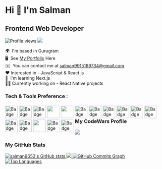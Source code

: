 # Hi 👋 I'm Salman

## Frontend Web Developer

![Profile views](https://gpvc.arturio.dev/salman653)  <img src="https://img.shields.io/github/followers/salman9653?label=Follow" style=" float: left, margin-right:10px" />

🌍  I'm based in Gurugram <br/>
🖥️  See [My Portfolio](https://slmn-portfolio.netlify.app/) Here <br/>
✉️  You can contact me at [salman9915189734@gmail.com](mailto:salman9915189734@gmail.com)<br/>
❤️ Interested in - JavaScript & React js<br/>
🧠  I'm learning Next.js<br/>
🧑‍💻 Currently working on - React Native projects<br/>


### Tech & Tools Preference : 

<img alt="Badge" style="float: left; margin-right: 5px; margin-top: 5px; height:40px"  src="https://img.shields.io/badge/html5%20-%23E34F26.svg?&style=for-the-badge&logo=html5&logoColor=white"/>

<img alt="Badge" style="float: left; margin-right: 5px; margin-top: 5px; height:40px"  src="https://img.shields.io/badge/css3%20-%231572B6.svg?&style=for-the-badge&logo=css3&logoColor=white"/>

<img alt="Badge" style="float: left; margin-right: 5px; margin-top: 5px; height:40px"  src="https://img.shields.io/badge/bootstrap%20-%23563D7C.svg?&style=for-the-badge&logo=bootstrap&logoColor=white"/>

<img style="float: left; margin-right: 5px; margin-top: 5px; height:40px" src="https://img.shields.io/badge/Sass-cc6699?style=for-the-badge&logo=sass&logoColor=white">

<img style="float: left; margin-right: 5px; margin-top: 5px; height:40px" src="https://img.shields.io/badge/tailwind css-13bbc6?style=for-the-badge&logo=tailwindcss&logoColor=white">

<img alt="Badge" style="float: left; margin-right: 5px; margin-top: 5px; height:40px"  src="https://img.shields.io/badge/javascript%20-%23eab430.svg?&style=for-the-badge&logo=javascript&logoColor=white"/>

<img alt="Badge" style="float: left; margin-right: 5px; margin-top: 5px; height:40px" src="https://img.shields.io/badge/react.js%20-%2320232a.svg?&style=for-the-badge&logo=react&logoColor=white"/>

<img alt="Badge" style="float: left; margin-right: 5px; margin-top: 5px; height:40px" src="https://img.shields.io/badge/next.js%20-%2320232a.svg?&style=for-the-badge&logo=next.js&logoColor=white"/> 

<img alt="Badge" style="float: left; margin-right: 5px; margin-top: 5px; height:40px"  src="https://img.shields.io/badge/node.js%20-%2343853D.svg?&style=for-the-badge&logo=node.js&logoColor=white"/>

<img alt="Badge" style="float: left; margin-right: 5px; margin-top: 5px; height:40px" src="https://img.shields.io/badge/python%20-%2314354C.svg?&style=for-the-badge&logo=python&logoColor=white"/>

<img alt="Badge" style="float: left; margin-right: 5px; margin-top: 5px; height:40px"  src="https://img.shields.io/badge/git%20-%23F05033.svg?&style=for-the-badge&logo=git&logoColor=white"/>

<img alt="Badge" style="float: left; margin-right: 5px; margin-top: 5px; height:40px" src="http://img.shields.io/badge/-Github-000000?style=for-the-badge&logo=github&logoColor=white">

<img alt="Badge" style="float: left; margin-right: 5px; margin-top: 5px; height:40px" src="http://img.shields.io/badge/-VS%20Code-007ACC?style=for-the-badge&logo=visual%20studio%20code&logoColor=white">

<img style="float: left; margin-right: 5px; margin-top: 5px; height:40px" src="https://img.shields.io/badge/-Firebase-FFA611?style=for-the-badge&logo=firebase&logoColor=white">

<img alt="Badge" style="float: left; margin-right: 5px; margin-top: 5px; height:40px" src="http://img.shields.io/badge/-Vercel-black?style=for-the-badge&logo=vercel&logoColor=white">

<img alt="Badge" style="float: left; margin-right: 5px; margin-top: 5px; height:40px" src="http://img.shields.io/badge/-Netlify-41a5bd?style=for-the-badge&logo=netlify&logoColor=white">

### My CodeWars Profile
<a href="https://www.codewars.com/users/salman9653/">
   <img src="https://www.codewars.com/users/salman9653/badges/large" />
</a>


### My GitHub Stats

<a href="http://www.github.com/salman9653">
    <img src="https://github-readme-stats.vercel.app/api?username=salman9653&show_icons=true&hide=issues,&title_color=10b981&text_color=ffffff&icon_color=ffffff&bg_color=22272e&hide_border=true&show_icons=true" alt="salman9653's GitHub stats" />
</a>

<a href="http://www.github.com/salman9653">
    <img src="https://github-readme-streak-stats.herokuapp.com/?user=salman9653&stroke=ffffff&background=22272e&ring=10b981&fire=10b981&currStreakNum=ffffff&currStreakLabel=10b981&sideNums=ffffff&sideLabels=ffffff&dates=ffffff&hide_border=true" />
</a>

<a href="http://www.github.com/salman9653">
    <img src="https://activity-graph.herokuapp.com/graph?username=salman9653&bg_color=22272e&color=ffffff&line=10b981&point=ffffff&area_color=22272e&area=true&hide_border=true&custom_title=GitHub%20Commits%20Graph" alt="GitHub Commits Graph" />
</a>

<a href="https://github.com/salman9653" align="left">
    <img src="https://github-readme-stats.vercel.app/api/top-langs/?username=salman9653&langs_count=10&title_color=10b981&text_color=ffffff&icon_color=0891b2&bg_color=22272e&hide_border=true&locale=en&custom_title=Top%20%Languages" alt="Top Languages" />
</a>
